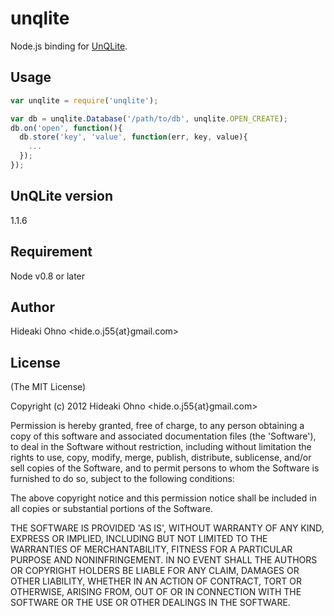 # unqlite

Node.js binding for [UnQLite](http://unqlite.org/).


## Usage

```JavaScript
var unqlite = require('unqlite');

var db = unqlite.Database('/path/to/db', unqlite.OPEN_CREATE);
db.on('open', function(){
  db.store('key', 'value', function(err, key, value){
    ...
  });
});
```

## UnQLite version

1.1.6

## Requirement

Node v0.8 or later


## Author

Hideaki Ohno  &lt;hide.o.j55{at}gmail.com&gt;

## License 

(The MIT License)

Copyright (c) 2012 Hideaki Ohno &lt;hide.o.j55{at}gmail.com&gt;

Permission is hereby granted, free of charge, to any person obtaining
a copy of this software and associated documentation files (the
'Software'), to deal in the Software without restriction, including
without limitation the rights to use, copy, modify, merge, publish,
distribute, sublicense, and/or sell copies of the Software, and to
permit persons to whom the Software is furnished to do so, subject to
the following conditions:

The above copyright notice and this permission notice shall be
included in all copies or substantial portions of the Software.

THE SOFTWARE IS PROVIDED 'AS IS', WITHOUT WARRANTY OF ANY KIND,
EXPRESS OR IMPLIED, INCLUDING BUT NOT LIMITED TO THE WARRANTIES OF
MERCHANTABILITY, FITNESS FOR A PARTICULAR PURPOSE AND NONINFRINGEMENT.
IN NO EVENT SHALL THE AUTHORS OR COPYRIGHT HOLDERS BE LIABLE FOR ANY
CLAIM, DAMAGES OR OTHER LIABILITY, WHETHER IN AN ACTION OF CONTRACT,
TORT OR OTHERWISE, ARISING FROM, OUT OF OR IN CONNECTION WITH THE
SOFTWARE OR THE USE OR OTHER DEALINGS IN THE SOFTWARE.

